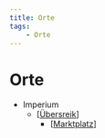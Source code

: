 ```yaml
---
title: Orte
tags:
    - Orte
---
```


# Orte

* Imperium
  * [[Übersreik]]
    * [[Marktplatz]]

[//begin]: # "Autogenerated link references for markdown compatibility"
[Übersreik]: Übersreik/Übersreik.md "Übersreik"
[Marktplatz]: Übersreik/Marktplatz.md "Übersreik Marktplatz"
[//end]: # "Autogenerated link references"